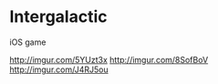 Intergalactic
=============

iOS game

http://imgur.com/5YUzt3x
http://imgur.com/8SofBoV
http://imgur.com/J4RJ5ou
